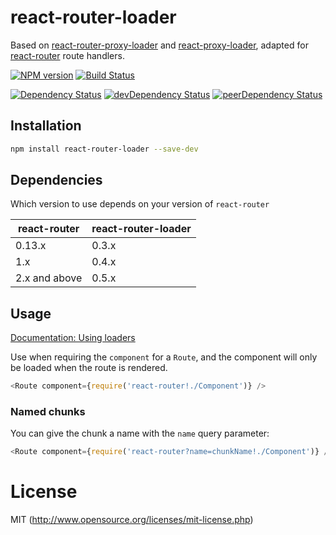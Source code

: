 # react-router-loader

Based on [react-router-proxy-loader](https://github.com/odysseyscience/react-router-proxy-loader) and [react-proxy-loader](https://github.com/webpack/react-proxy-loader), adapted for [react-router](https://github.com/rackt/react-router) route handlers.

[![NPM version][npm-badge]][npm] [![Build Status][travis-ci-image]][travis-ci-url]

[![Dependency Status][deps-badge]][deps]
[![devDependency Status][dev-deps-badge]][dev-deps]
[![peerDependency Status][peer-deps-badge]][peer-deps]

[npm-badge]: https://img.shields.io/npm/v/react-router-loader.svg?style=flat-square
[npm]: https://www.npmjs.com/package/react-router-loader

[travis-ci-image]: https://travis-ci.org/luqin/react-router-loader.svg
[travis-ci-url]: https://travis-ci.org/luqin/react-router-loader

[deps-badge]: https://david-dm.org/luqin/react-router-loader.svg
[deps]: https://david-dm.org/luqin/react-router-loader

[dev-deps-badge]: https://david-dm.org/luqin/react-router-loader/dev-status.svg
[dev-deps]: https://david-dm.org/luqin/react-router-loader#info=devDependencies

[peer-deps-badge]: https://david-dm.org/luqin/react-router-loader/peer-status.svg
[peer-deps]: https://david-dm.org/luqin/react-router-loader#info=peerDependencies

## Installation


```sh
npm install react-router-loader --save-dev
```

## Dependencies

Which version to use depends on your version of `react-router`

| react-router     | react-router-loader |
| ---------------- | ------------------------- |
| 0.13.x | 0.3.x                     |
| 1.x | 0.4.x                     |
| 2.x and above | 0.5.x                     |


## Usage

[Documentation: Using loaders](http://webpack.github.io/docs/using-loaders.html)

Use when requiring the `component` for a `Route`, and the component will only be loaded when the route is rendered.

```js
<Route component={require('react-router!./Component')} />
```

### Named chunks

You can give the chunk a name with the `name` query parameter:

```js
<Route component={require('react-router?name=chunkName!./Component')} />
```

# License

MIT (http://www.opensource.org/licenses/mit-license.php)
